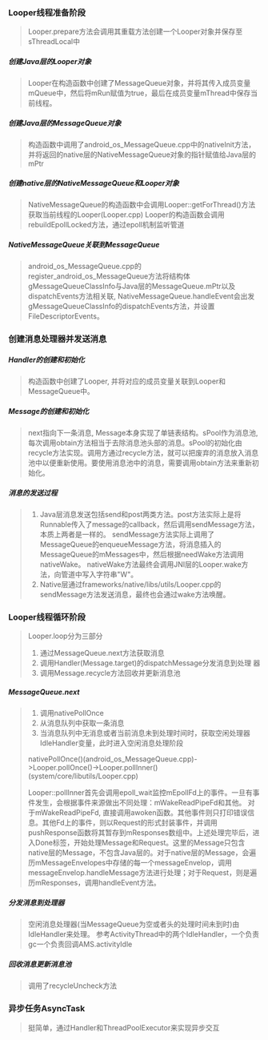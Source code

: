 ### Looper线程准备阶段
> Looper.prepare方法会调用其重载方法创建一个Looper对象并保存至sThreadLocal中

##### 创建Java层的Looper对象
> Looper在构造函数中创建了MessageQueue对象，并将其传入成员变量mQueue中，然后将mRun赋值为true，最后在成员变量mThread中保存当前线程。

##### 创建Java层的MessageQueue对象
> 构造函数中调用了android_os_MessageQueue.cpp中的nativeInit方法，并将返回的native层的NativeMessageQueue对象的指针赋值给Java层的mPtr

##### 创建native层的NativeMessageQueue和Looper对象
> NativeMessageQueue的构造函数中会调用Looper::getForThread()方法获取当前线程的Looper(Looper.cpp)
> Looper的构造函数会调用rebuildEpollLocked方法，通过epoll机制监听管道

##### NativeMessageQueue关联到MessageQueue
> android_os_MessageQueue.cpp的register_android_os_MessageQueue方法将结构体gMessageQueueClassInfo与Java层的MessageQueue.mPtr以及dispatchEvents方法相关联, NativeMessageQueue.handleEvent会出发gMessageQueueClassInfo的dispatchEvents方法，并设置FileDescriptorEvents。

### 创建消息处理器并发送消息
##### Handler的创建和初始化
> 构造函数中创建了Looper, 并将对应的成员变量关联到Looper和MessageQueue中。

##### Message的创建和初始化
> next指向下一条消息, Message本身实现了单链表结构。sPool作为消息池, 每次调用obtain方法相当于去除消息池头部的消息。sPool的初始化由recycle方法实现。调用方通过recycle方法，就可以把废弃的消息放入消息池中以便重新使用。要使用消息池中的消息，需要调用obtain方法来重新初始化。

##### 消息的发送过程
> 1. Java层消息发送包括send和post两类方法。post方法实际上是将Runnable传入了message的callback，然后调用sendMessage方法，本质上两者是一样的。
> sendMessage方法实际上调用了MessageQueue的enqueueMessage方法，将消息插入的MessageQueue的mMessages中，然后根据needWake方法调用nativeWake。
> nativeWake方法最终会调用JNI层的Looper.wake方法，向管道中写入字符串"W"。
> 2. Native层通过frameworks/native/libs/utils/Looper.cpp的sendMessage方法发送消息，最终也会通过wake方法唤醒。

### Looper线程循环阶段
> Looper.loop分为三部分
> 1. 通过MessageQueue.next方法获取消息
> 2. 调用Handler(Message.target)的dispatchMessage分发消息到处理
器
> 3. 调用Message.recycle方法回收并更新消息池

##### MessageQueue.next
> 1. 调用nativePollOnce
> 2. 从消息队列中获取一条消息
> 3. 当消息队列中无消息或者当前消息未到处理时间时，获取空闲处理器IdleHandler变量，此时进入空闲消息处理阶段
>
> nativePollOnce()(android_os_MessageQueue.cpp)->Looper.pollOnce()->Looper.pollInner()(system/core/libutils/Looper.cpp)
>
> Looper::pollInner首先会调用epoll_wait监控mEpollFd上的事件。一旦有事件发生，会根据事件来源做出不同处理：mWakeReadPipeFd和其他。
> 对于mWakeReadPipeFd, 直接调用awoken函数。其他事件则只打印错误信息。其他Fd上的事件，则以Request的形式封装事件，并调用pushResponse函数将其暂存到mResponses数组中。上述处理完毕后，进入Done标签，开始处理Message和Request。这里的Message只包含native层的Message，不包含Java层的。对于native层的Message，会遍历mMessageEnvelopes中存储的每一个messageEnvelop，调用messageEnvelop.handleMessage方法进行处理；对于Request，则是遍历mResponses，调用handleEvent方法。

##### 分发消息到处理器
> 空闲消息处理器(当MessageQueue为空或者头的处理时间未到时)由IdleHandler来处理。
> 参考ActivityThread中的两个IdleHandler，一个负责gc一个负责回调AMS.activityIdle

##### 回收消息更新消息池
> 调用了recycleUncheck方法

### 异步任务AsyncTask
> 挺简单，通过Handler和ThreadPoolExecutor来实现异步交互